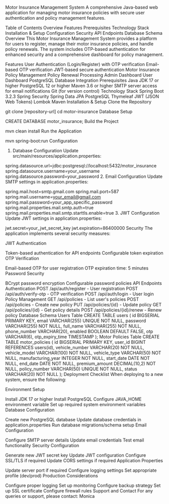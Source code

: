 Motor Insurance Management System
A comprehensive Java-based web application for managing motor insurance policies with secure user authentication and policy management features.

Table of Contents
Overview
Features
Prerequisites
Technology Stack
Installation & Setup
Configuration
Security
API Endpoints
Database Schema
Overview
This Motor Insurance Management System provides a platform for users to register, manage their motor insurance policies, and handle policy renewals. The system includes OTP-based authentication for enhanced security and a comprehensive dashboard for policy management.

Features
User Authentication (Login/Register) with OTP verification
Email-based OTP verification
JWT-based secure authentication
Motor Insurance Policy Management
Policy Renewal Processing
Admin Dashboard
User Dashboard
PostgreSQL Database Integration
Prerequisites
Java JDK 17 or higher
PostgreSQL 12 or higher
Maven 3.6 or higher
SMTP server access for email notifications
Git (for version control)
Technology Stack
Spring Boot 3.2.3
Spring Security
Spring Data JPA
PostgreSQL
Thymeleaf
JWT (JSON Web Tokens)
Lombok
Maven
Installation & Setup
Clone the Repository

git clone [repository-url]
cd motor-insurance
Database Setup

CREATE DATABASE motor_insurance;
Build the Project

mvn clean install
Run the Application

mvn spring-boot:run
Configuration
1. Database Configuration
Update src/main/resources/application.properties:

spring.datasource.url=jdbc:postgresql://localhost:5432/motor_insurance
spring.datasource.username=your_username
spring.datasource.password=your_password
2. Email Configuration
Update SMTP settings in application.properties:

spring.mail.host=smtp.gmail.com
spring.mail.port=587
spring.mail.username=your_email@gmail.com
spring.mail.password=your_app_specific_password
spring.mail.properties.mail.smtp.auth=true
spring.mail.properties.mail.smtp.starttls.enable=true
3. JWT Configuration
Update JWT settings in application.properties:

jwt.secret=your_jwt_secret_key
jwt.expiration=86400000
Security
The application implements several security measures:

JWT Authentication

Token-based authentication for API endpoints
Configurable token expiration
OTP Verification

Email-based OTP for user registration
OTP expiration time: 5 minutes
Password Security

BCrypt password encryption
Configurable password policies
API Endpoints
Authentication
POST /api/auth/register - User registration
POST /api/auth/verify-otp - OTP verification
POST /api/auth/login - User login
Policy Management
GET /api/policies - List user's policies
POST /api/policies - Create new policy
PUT /api/policies/{id} - Update policy
GET /api/policies/{id} - Get policy details
POST /api/policies/{id}/renew - Renew policy
Database Schema
Users Table
CREATE TABLE users (
    id BIGSERIAL PRIMARY KEY,
    email VARCHAR(255) UNIQUE NOT NULL,
    password VARCHAR(255) NOT NULL,
    full_name VARCHAR(255) NOT NULL,
    phone_number VARCHAR(20),
    enabled BOOLEAN DEFAULT FALSE,
    otp VARCHAR(6),
    otp_expiry_time TIMESTAMP
);
Motor Policies Table
CREATE TABLE motor_policies (
    id BIGSERIAL PRIMARY KEY,
    user_id BIGINT REFERENCES users(id),
    vehicle_number VARCHAR(20) NOT NULL,
    vehicle_model VARCHAR(100) NOT NULL,
    vehicle_type VARCHAR(50) NOT NULL,
    manufacturing_year INTEGER NOT NULL,
    start_date DATE NOT NULL,
    end_date DATE NOT NULL,
    premium_amount DECIMAL(10,2) NOT NULL,
    policy_number VARCHAR(50) UNIQUE NOT NULL,
    status VARCHAR(20) NOT NULL
);
Deployment Checklist
When deploying to a new system, ensure the following:

Environment Setup

Install JDK 17 or higher
Install PostgreSQL
Configure JAVA_HOME environment variable
Set up required system environment variables
Database Configuration

Create new PostgreSQL database
Update database credentials in application.properties
Run database migrations/schema setup
Email Configuration

Configure SMTP server details
Update email credentials
Test email functionality
Security Configuration

Generate new JWT secret key
Update JWT configuration
Configure SSL/TLS if required
Update CORS settings if required
Application Properties

Update server port if required
Configure logging settings
Set appropriate profile (dev/prod)
Production Considerations

Configure proper logging
Set up monitoring
Configure backup strategy
Set up SSL certificate
Configure firewall rules
Support and Contact
For any queries or support, please contact: Monica
